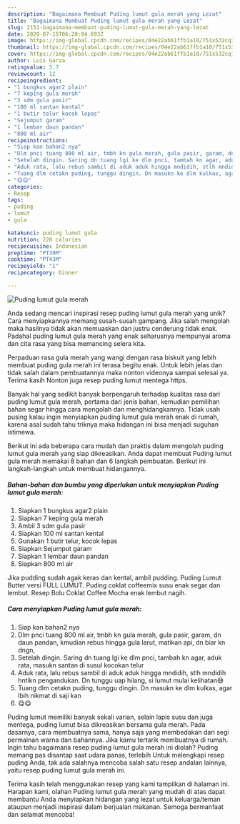 ```yaml
---
description: "Bagaimana Membuat Puding lumut gula merah yang Lezat"
title: "Bagaimana Membuat Puding lumut gula merah yang Lezat"
slug: 2151-bagaimana-membuat-puding-lumut-gula-merah-yang-lezat
date: 2020-07-15T06:20:04.693Z
image: https://img-global.cpcdn.com/recipes/04e22ab61ffb1a10/751x532cq70/puding-lumut-gula-merah-foto-resep-utama.jpg
thumbnail: https://img-global.cpcdn.com/recipes/04e22ab61ffb1a10/751x532cq70/puding-lumut-gula-merah-foto-resep-utama.jpg
cover: https://img-global.cpcdn.com/recipes/04e22ab61ffb1a10/751x532cq70/puding-lumut-gula-merah-foto-resep-utama.jpg
author: Luis Garza
ratingvalue: 3.7
reviewcount: 12
recipeingredient:
- "1 bungkus agar2 plain"
- "7 keping gula merah"
- "3 sdm gula pasir"
- "100 ml santan kental"
- "1 butir telur kocok lepas"
- "Sejumput garam"
- "1 lembar daun pandan"
- "800 ml air"
recipeinstructions:
- "Siap kan bahan2 nya"
- "Dlm pnci tuang 800 ml air, tmbh kn gula merah, gula pasir, garam, dn daun pandan, kmudian rebus hingga gula larut, matikan api, dn biar kn dngn,"
- "Setelah dingin. Saring dn tuang lgi ke dlm pnci, tambah kn agar, aduk rata, masukn santan di susul kocokan telur"
- "Aduk rata, lalu rebus sambil di aduk aduk hingga mndidih, stlh mndidih hntikn pengandukan. Dn tunggu uap hilang, si lumut mulai kelihatan😅"
- "Tuang dlm cetakn puding, tunggu dingin. Dn masukn ke dlm kulkas, agar lbih nikmat di saji kan"
- "😋😋"
categories:
- Resep
tags:
- puding
- lumut
- gula

katakunci: puding lumut gula 
nutrition: 220 calories
recipecuisine: Indonesian
preptime: "PT39M"
cooktime: "PT43M"
recipeyield: "1"
recipecategory: Dinner

---
```



![Puding lumut gula merah](https://img-global.cpcdn.com/recipes/04e22ab61ffb1a10/751x532cq70/puding-lumut-gula-merah-foto-resep-utama.jpg)

Anda sedang mencari inspirasi resep puding lumut gula merah yang unik? Cara menyiapkannya memang susah-susah gampang. Jika salah mengolah maka hasilnya tidak akan memuaskan dan justru cenderung tidak enak. Padahal puding lumut gula merah yang enak seharusnya mempunyai aroma dan cita rasa yang bisa memancing selera kita.

Perpaduan rasa gula merah yang wangi dengan rasa biskuit yang lebih membuat puding gula merah ini terasa begitu enak. Untuk lebih jelas dan tidak salah dalam pembuatannya maka nonton videonya sampai selesai ya. Terima kasih Nonton juga resep puding lumut mentega https.

Banyak hal yang sedikit banyak berpengaruh terhadap kualitas rasa dari puding lumut gula merah, pertama dari jenis bahan, kemudian pemilihan bahan segar hingga cara mengolah dan menghidangkannya. Tidak usah pusing kalau ingin menyiapkan puding lumut gula merah enak di rumah, karena asal sudah tahu triknya maka hidangan ini bisa menjadi suguhan istimewa.


Berikut ini ada beberapa cara mudah dan praktis dalam mengolah puding lumut gula merah yang siap dikreasikan. Anda dapat membuat Puding lumut gula merah memakai 8 bahan dan 6 langkah pembuatan. Berikut ini langkah-langkah untuk membuat hidangannya.

<!--inarticleads1-->

##### Bahan-bahan dan bumbu yang diperlukan untuk menyiapkan Puding lumut gula merah:

1. Siapkan 1 bungkus agar2 plain
1. Siapkan 7 keping gula merah
1. Ambil 3 sdm gula pasir
1. Siapkan 100 ml santan kental
1. Gunakan 1 butir telur, kocok lepas
1. Siapkan Sejumput garam
1. Siapkan 1 lembar daun pandan
1. Siapkan 800 ml air


Jika pudding sudah agak keras dan kental, ambil pudding. Puding Lumut Butter versi FULL LUMUT. Puding coklat coffeemix susu enak segar dan lembut. Resep Bolu Coklat Coffee Mocha enak lembut nagih. 

<!--inarticleads2-->

##### Cara menyiapkan Puding lumut gula merah:

1. Siap kan bahan2 nya
1. Dlm pnci tuang 800 ml air, tmbh kn gula merah, gula pasir, garam, dn daun pandan, kmudian rebus hingga gula larut, matikan api, dn biar kn dngn,
1. Setelah dingin. Saring dn tuang lgi ke dlm pnci, tambah kn agar, aduk rata, masukn santan di susul kocokan telur
1. Aduk rata, lalu rebus sambil di aduk aduk hingga mndidih, stlh mndidih hntikn pengandukan. Dn tunggu uap hilang, si lumut mulai kelihatan😅
1. Tuang dlm cetakn puding, tunggu dingin. Dn masukn ke dlm kulkas, agar lbih nikmat di saji kan
1. 😋😋


Puding lumut memiliki banyak sekali varian, selain lapis susu dan juga mentega, puding lumut bisa dikreasikan bersama gula merah. Pada dasarnya, cara membuatnya sama, hanya saja yang membedakan dari segi permainan warna dan bahannya. Jika kamu tertarik membuatnya di rumah. Ingin tahu bagaimana resep puding lumut gula merah ini diolah? Puding memang pas disantap saat udara panas, terlebih Untuk melengkapi resep puding Anda, tak ada salahnya mencoba salah satu resep andalan lainnya, yaitu resep puding lumut gula merah ini. 

Terima kasih telah menggunakan resep yang kami tampilkan di halaman ini. Harapan kami, olahan Puding lumut gula merah yang mudah di atas dapat membantu Anda menyiapkan hidangan yang lezat untuk keluarga/teman ataupun menjadi inspirasi dalam berjualan makanan. Semoga bermanfaat dan selamat mencoba!
